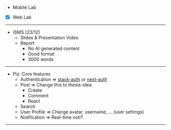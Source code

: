- Mobile Lab
- [x] Web Lab
---
- ISMS (23/12)
	- Slides & Presentation Video
	- Report
		- No AI generated content
		- Good format
		- 3000 words
---
- Piz: Core features
	- Authentication => [stack-auth](https://docs.stack-auth.com/getting-started/setup) or [next-auth](https://authjs.dev/getting-started/installation)
	- Post => Change this to thesis-idea
		- Create
		- Comment
		- React
	- Search
	- User Profile => Change avatar, username, ... (user settings)
	- Notification => Real-time noti?
---
